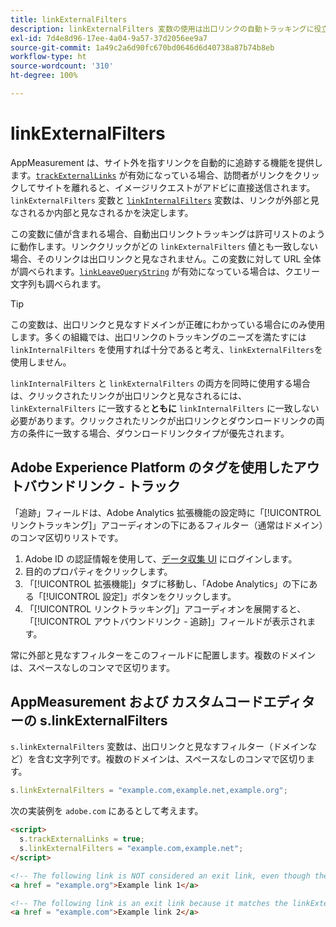 ```yaml
---
title: linkExternalFilters
description: linkExternalFilters 変数の使用は出口リンクの自動トラッキングに役立ちます。
exl-id: 7d4e8d96-17ee-4a04-9a57-37d2056ee9a7
source-git-commit: 1a49c2a6d90fc670bd0646d6d40738a87b74b8eb
workflow-type: ht
source-wordcount: '310'
ht-degree: 100%

---
```


# linkExternalFilters

AppMeasurement は、サイト外を指すリンクを自動的に追跡する機能を提供します。[`trackExternalLinks`](trackexternallinks.md) が有効になっている場合、訪問者がリンクをクリックしてサイトを離れると、イメージリクエストがアドビに直接送信されます。`linkExternalFilters` 変数と [`linkInternalFilters`](linkinternalfilters.md) 変数は、リンクが外部と見なされるか内部と見なされるかを決定します。

この変数に値が含まれる場合、自動出口リンクトラッキングは許可リストのように動作します。リンククリックがどの `linkExternalFilters` 値とも一致しない場合、そのリンクは出口リンクと見なされません。この変数に対して URL 全体が調べられます。[`linkLeaveQueryString`](linkleavequerystring.md) が有効になっている場合は、クエリー文字列も調べられます。

>[!TIP]
>
> この変数は、出口リンクと見なすドメインが正確にわかっている場合にのみ使用します。多くの組織では、出口リンクのトラッキングのニーズを満たすには `linkInternalFilters` を使用すれば十分であると考え、`linkExternalFilters`を使用しません。

`linkInternalFilters` と `linkExternalFilters` の両方を同時に使用する場合は、クリックされたリンクが出口リンクと見なされるには、`linkExternalFilters` に一致すると&#x200B;**ともに** `linkInternalFilters` に一致しない必要があります。クリックされたリンクが出口リンクとダウンロードリンクの両方の条件に一致する場合、ダウンロードリンクタイプが優先されます。

## Adobe Experience Platform のタグを使用したアウトバウンドリンク - トラック

「追跡」フィールドは、Adobe Analytics 拡張機能の設定時に「[!UICONTROL リンクトラッキング]」アコーディオンの下にあるフィルター（通常はドメイン）のコンマ区切りリストです。

1. Adobe ID の認証情報を使用して、[データ収集 UI](https://experience.adobe.com/data-collection) にログインします。
2. 目的のプロパティをクリックします。
3. 「[!UICONTROL 拡張機能]」タブに移動し、「Adobe Analytics」の下にある「[!UICONTROL 設定]」ボタンをクリックします。
4. 「[!UICONTROL リンクトラッキング]」アコーディオンを展開すると、「[!UICONTROL アウトバウンドリンク - 追跡]」フィールドが表示されます。

常に外部と見なすフィルターをこのフィールドに配置します。複数のドメインは、スペースなしのコンマで区切ります。

## AppMeasurement および カスタムコードエディターの s.linkExternalFilters

`s.linkExternalFilters` 変数は、出口リンクと見なすフィルター（ドメインなど）を含む文字列です。複数のドメインは、スペースなしのコンマで区切ります。

```js
s.linkExternalFilters = "example.com,example.net,example.org";
```

次の実装例を `adobe.com` にあるとして考えます。

```html
<script>
  s.trackExternalLinks = true;
  s.linkExternalFilters = "example.com,example.net";
</script>

<!-- The following link is NOT considered an exit link, even though the link is outside adobe.com -->
<a href = "example.org">Example link 1</a>

<!-- The following link is an exit link because it matches the linkExternalFilters allowlist -->
<a href = "example.com">Example link 2</a>
```
